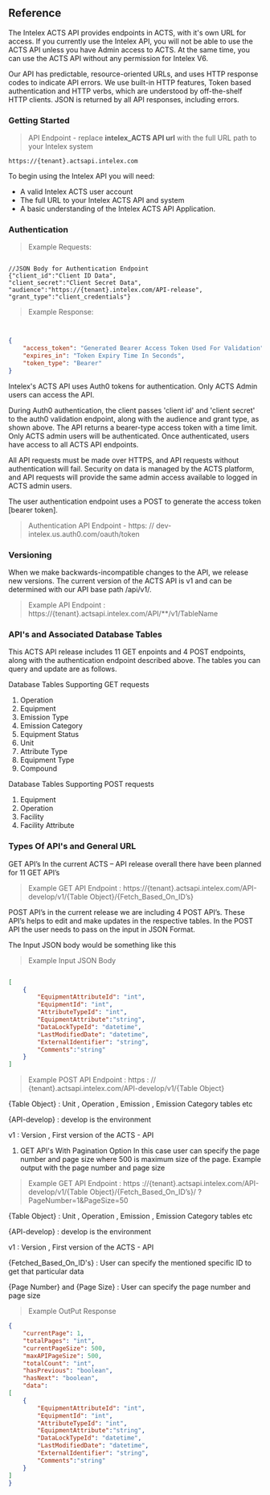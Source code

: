 ## Reference

The Intelex ACTS API provides endpoints in ACTS, with it's own URL for access. If you currently use the Intelex API, you will not be able to use the ACTS API unless you have Admin access to ACTS. At the same time, you can use the ACTS API without any permission for Intelex V6.  

Our API has predictable, resource-oriented URLs, and uses HTTP response codes to indicate API errors. We use built-in HTTP features, Token based authentication and HTTP verbs, which are understood by off-the-shelf HTTP clients. JSON is returned by all API responses, including errors.

### Getting Started

>API Endpoint - replace **intelex_ACTS API url** with the full URL path to your Intelex system

```
https://{tenant}.actsapi.intelex.com
```

To begin using the Intelex API you will need:

* A valid Intelex ACTS user account
* The full URL to your Intelex ACTS API and system
* A basic understanding of the Intelex ACTS API Application.
### Authentication

>Example Requests:

```CSharp 

//JSON Body for Authentication Endpoint
{"client_id":"Client ID Data",
"client_secret":"Client Secret Data",
"audience":"https://{tenant}.intelex.com/API-release",
"grant_type":"client_credentials"}
```
>Example Response:

```json


{
    "access_token": "Generated Bearer Access Token Used For Validation",
    "expires_in": "Token Expiry Time In Seconds",
    "token_type": "Bearer"
}
```

Intelex's ACTS API uses Auth0 tokens for authentication. Only ACTS Admin users can access the API. 

During Auth0 authentication, the client passes 'client id' and 'client secret' to the auth0 validation endpoint, along with the audience and grant type, as shown above. The API returns a bearer-type access token with a time limit. Only ACTS admin users will be authenticated. Once authenticated, users have access to all ACTS API endpoints. 

All API requests must be made over HTTPS, and API requests without authentication will fail. Security on data is managed by the ACTS platform, and API requests will provide the same admin access available to logged in ACTS admin users. 

The user authentication endpoint uses a POST to generate the access token [bearer token]. 

>Authentication API Endpoint - https: // dev-intelex.us.auth0.com/oauth/token 

### Versioning

When we make backwards-incompatible changes to the API, we release new versions. The current version of the ACTS API  is v1 and can be determined with our API base path /api/v1/.

>Example API Endpoint : https://{tenant}.actsapi.intelex.com/API/**/v1/TableName

### API's and Associated Database Tables 

This ACTS API release includes 11 GET enpoints and 4 POST endpoints, along with the authentication endpoint described above. The tables you can query and update are as follows. 

Database Tables Supporting GET requests 

1. Operation 					   
2. Equipment				    
3. Emission Type			     
4. Emission Category
5. Equipment Status
6. Unit
7. Attribute Type 
8. Equipment Type
9. Compound

Database Tables Supporting POST requests 

1. Equipment
2. Operation
3. Facility
4. Facility Attribute

### Types Of API's and General URL 

GET API’s In the current ACTS – API release overall there have been planned for 11 GET API’s 

> Example GET API Endpoint : https://{tenant}.actsapi.intelex.com/API-develop/v1/{Table Object}/{Fetch_Based_On_ID’s} 



POST API’s in the current release we are including 4 POST API’s. These API’s helps to edit and make updates in the respective tables. In the POST API the user needs to pass on the input in JSON Format.

The Input JSON body would be something like this 

 >Example Input JSON Body

```json

[
    {
        "EquipmentAttributeId": "int",
        "EquipmentId": "int",
        "AttributeTypeId": "int",
		"EquipmentAttribute":"string",
        "DataLockTypeId": "datetime",
        "LastModifiedDate": "datetime",
        "ExternalIdentifier": "string",
		"Comments":"string"
    }
]
```

> Example POST API Endpoint : https : // {tenant}.actsapi.intelex.com/API-develop/v1/{Table Object}

{Table Object} : Unit , Operation , Emission , Emission Category tables etc 

{API-develop} : develop is the environment 

v1 : Version , First version of the ACTS - API


1. GET API's With Pagination Option 
In this case user can specify the page number and page size where 500 is maximum size of the page. Example output with the page number and page size 

> Example GET API Endpoint : https ://{tenant}.actsapi.intelex.com/API-develop/v1/{Table Object}/{Fetch_Based_On_ID’s}/ ?PageNumber=1&PageSize=50 

{Table Object} : Unit , Operation , Emission , Emission Category tables etc 

{API-develop} : develop is the environment 

v1 : Version , First version of the ACTS - API

{Fetched_Based_On_ID's} : User can specify the mentioned specific ID to get that particular data

{Page Number} and {Page Size} : User can specify the page number and page size 

> Example OutPut Response 

```json
{
    "currentPage": 1,
    "totalPages": "int",
    "currentPageSize": 500,
    "maxAPIPageSize": 500,
    "totalCount": "int",
    "hasPrevious": "boolean",
    "hasNext": "boolean",
    "data":
[
    {
        "EquipmentAttributeId": "int",
        "EquipmentId": "int",
        "AttributeTypeId": "int",
		"EquipmentAttribute":"string",
        "DataLockTypeId": "datetime",
        "LastModifiedDate": "datetime",
        "ExternalIdentifier": "string",
		"Comments":"string"
    }
]
}
```